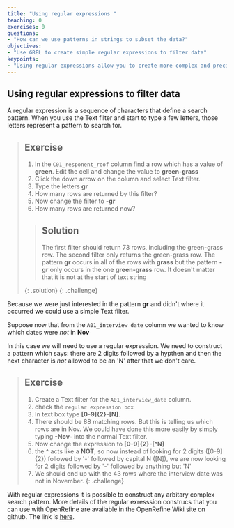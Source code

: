 ```yaml
---
title: "Using regular expressions "
teaching: 0
exercises: 0
questions:
- "How can we use patterns in strings to subset the data?"
objectives:
- "Use GREL to create simple regular expressions to filter data"
keypoints:
- "Using regular expressions allow you to create more complex and precise filter conditions."
---
```


## Using regular expressions to filter data

A regular expression is a sequence of characters that define a search pattern. When you use the Text filter and start to type a few letters, those letters represent a pattern to search for.

> ## Exercise
> 
> 1. In the `C01_responent_roof` column find a row which has  a value of **green**. Edit the cell and change the value to **green-grass**
> 2. Click the down arrow on the column and select Text filter.
> 3. Type the letters **gr**
> 4. How many rows are returned by this filter?
> 5. Now change the filter to **-gr**
> 6. How many rows are returned now?
> 
> > ## Solution
> >
> > The first filter should return 73 rows, including the green-grass row.
> > The second filter only returns the green-grass row.
> > The pattern **gr** occurs in all of the rows with **grass** but the pattern **-gr** only occurs in the one **green-grass** row. It doesn't matter that it is not at the start of text string
> > 
> {: .solution}
{: .challenge}


Because we were just interested in the pattern **gr** and didn't where it occurred we could use a simple Text filter.

Suppose now that from the `A01_interview date` column we wanted to know which dates were _not_ in **Nov**

In this case we will need to use a regular expression. We need to construct a pattern which says: there are 2 digits followed by a hypthen and then the next character is _not_ allowed to be an 'N' after that we don't care. 


> ## Exercise
> 
> 1. Create a Text filter for the `A01_interview_date` column.
> 2. check the `regular expression box`
> 3. In text box type **[0-9]{2}-[N]**. 
> 4. There should be 88 matching rows. But this is telling us which rows are in Nov. We could have done this more easily by simply typing **-Nov-** into the normal Text filter.
> 5. Now change the expression to **[0-9]{2}-[^N]**
> 6. the **^** acts like a **NOT**, so now instead of looking for 2 digits ([0-9]{2}) followed by '-' followed by capital N ([N]), we are now looking for 2 digits followed by '-' followed by anything but 'N'
> 7. We should end up with the 43 rows where the interview date was not in November.
{: .challenge}

With regular expressions it is possible to construct any arbitary complex search pattern. More details of the regular exresssion construcs that you can use with OpenRefine are available in the OpenRefine Wiki site on github. The link is [here](https://github.com/OpenRefine/OpenRefine/wiki/Understanding-Regular-Expressions).




